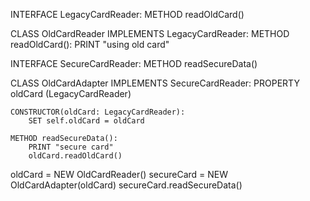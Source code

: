INTERFACE LegacyCardReader:
    METHOD readOldCard()

CLASS OldCardReader IMPLEMENTS LegacyCardReader:
    METHOD readOldCard():
        PRINT "using old card"

INTERFACE SecureCardReader:
    METHOD readSecureData()

CLASS OldCardAdapter IMPLEMENTS SecureCardReader:
    PROPERTY oldCard (LegacyCardReader)

    CONSTRUCTOR(oldCard: LegacyCardReader):
        SET self.oldCard = oldCard

    METHOD readSecureData():
        PRINT "secure card"
        oldCard.readOldCard()

oldCard = NEW OldCardReader()
secureCard = NEW OldCardAdapter(oldCard)
secureCard.readSecureData()
